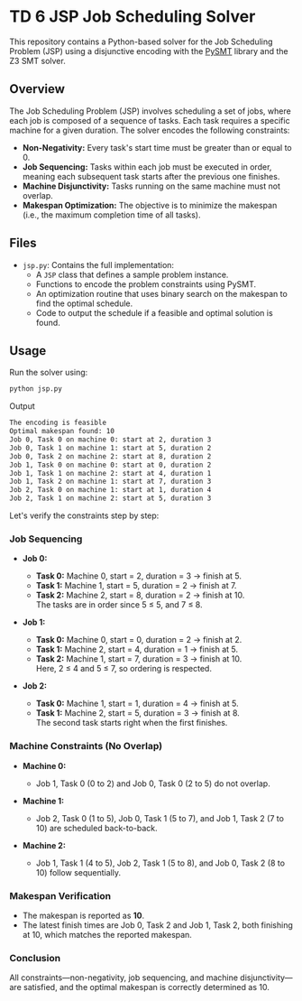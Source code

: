 # TD 6 JSP Job Scheduling Solver

This repository contains a Python-based solver for the Job Scheduling Problem (JSP) using a disjunctive encoding with the [PySMT](https://pysmt.readthedocs.io/en/latest/) library and the Z3 SMT solver.

## Overview

The Job Scheduling Problem (JSP) involves scheduling a set of jobs, where each job is composed of a sequence of tasks. Each task requires a specific machine for a given duration. The solver encodes the following constraints:

- **Non-Negativity:** Every task's start time must be greater than or equal to 0.
- **Job Sequencing:** Tasks within each job must be executed in order, meaning each subsequent task starts after the previous one finishes.
- **Machine Disjunctivity:** Tasks running on the same machine must not overlap.
- **Makespan Optimization:** The objective is to minimize the makespan (i.e., the maximum completion time of all tasks).

## Files

- `jsp.py`: Contains the full implementation:
  - A `JSP` class that defines a sample problem instance.
  - Functions to encode the problem constraints using PySMT.
  - An optimization routine that uses binary search on the makespan to find the optimal schedule.
  - Code to output the schedule if a feasible and optimal solution is found.

## Usage
Run the solver using: 
```bash
python jsp.py
```

Output
```bash
The encoding is feasible
Optimal makespan found: 10
Job 0, Task 0 on machine 0: start at 2, duration 3
Job 0, Task 1 on machine 1: start at 5, duration 2
Job 0, Task 2 on machine 2: start at 8, duration 2
Job 1, Task 0 on machine 0: start at 0, duration 2
Job 1, Task 1 on machine 2: start at 4, duration 1
Job 1, Task 2 on machine 1: start at 7, duration 3
Job 2, Task 0 on machine 1: start at 1, duration 4
Job 2, Task 1 on machine 2: start at 5, duration 3
```

Let's verify the constraints step by step:

### Job Sequencing
- **Job 0:**
  - **Task 0:** Machine 0, start = 2, duration = 3 → finish at 5.
  - **Task 1:** Machine 1, start = 5, duration = 2 → finish at 7.
  - **Task 2:** Machine 2, start = 8, duration = 2 → finish at 10.  
  The tasks are in order since 5 ≤ 5, and 7 ≤ 8.

- **Job 1:**
  - **Task 0:** Machine 0, start = 0, duration = 2 → finish at 2.
  - **Task 1:** Machine 2, start = 4, duration = 1 → finish at 5.
  - **Task 2:** Machine 1, start = 7, duration = 3 → finish at 10.  
  Here, 2 ≤ 4 and 5 ≤ 7, so ordering is respected.

- **Job 2:**
  - **Task 0:** Machine 1, start = 1, duration = 4 → finish at 5.
  - **Task 1:** Machine 2, start = 5, duration = 3 → finish at 8.  
  The second task starts right when the first finishes.

### Machine Constraints (No Overlap)
- **Machine 0:**  
  - Job 1, Task 0 (0 to 2) and Job 0, Task 0 (2 to 5) do not overlap.
  
- **Machine 1:**  
  - Job 2, Task 0 (1 to 5), Job 0, Task 1 (5 to 7), and Job 1, Task 2 (7 to 10) are scheduled back-to-back.
  
- **Machine 2:**  
  - Job 1, Task 1 (4 to 5), Job 2, Task 1 (5 to 8), and Job 0, Task 2 (8 to 10) follow sequentially.

### Makespan Verification
- The makespan is reported as **10**.  
- The latest finish times are Job 0, Task 2 and Job 1, Task 2, both finishing at 10, which matches the reported makespan.

### Conclusion
All constraints—non-negativity, job sequencing, and machine disjunctivity—are satisfied, and the optimal makespan is correctly determined as 10.

